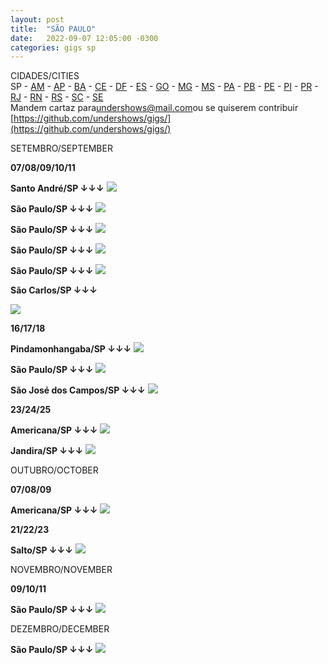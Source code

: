 ```yaml
---
layout: post
title:  "SÃO PAULO"
date:   2022-09-07 12:05:00 -0300
categories: gigs sp
---
```


CIDADES/CITIES  
SP - [AM](am.html) - [AP](ap.html) - [BA](ba.html) - [CE](ce.html) - [DF](df.html) - [ES](es.html) - [GO](go.html) - [MG](mg.html) - [MS](ms.html) - [PA](pa.html) - [PB](pb.html) - [PE](pe.html) - [PI](pi.html) - [PR](pr.html) - [RJ](rj.html) - [RN](rn.html) - [RS](rs.html) - [SC](sc.html) - [SE](se.html)  
Mandem cartaz para[undershows@mail.com](mailto:undershows@mail.com)ou se quiserem contribuir [https://github.com/undershows/gigs/](https://github.com/undershows/gigs/)  

SETEMBRO/SEPTEMBER

**07/08/09/10/11**

**Santo André/SP ↓↓↓**
![](/images/setembro/9/305829825_550436326845510_1830462716210479005_n.jpg)  

**São Paulo/SP ↓↓↓**
![](/images/setembro/2/20220906alvarodutra.jpeg)  

**São Paulo/SP ↓↓↓**
![](/images//setembro/2/305624484_5514172165287562_342549847520711258_n.jpeg)  

**São Paulo/SP ↓↓↓**
![](/images//setembro/2/291029213_5210454445716695_666622536678680301_n.jpeg)  

**São Paulo/SP ↓↓↓**
![](/images//setembro/2/FB_IMG_1658447148283.jpg)  

**São Carlos/SP ↓↓↓**

![](/images//setembro/2/FB_IMG_1660344982839.jpg)  

**16/17/18**

**Pindamonhangaba/SP ↓↓↓**
![](/images//setembro/3/292267174_2139959962848023_8053707424882236596_n.jpeg)  

**São Paulo/SP ↓↓↓**
![](/images//setembro/3/batto.jpeg)

**São José dos Campos/SP ↓↓↓**
![](/images//setembro/3/301162267_10217238871764168_3246839100138612607_n.jpeg)  

**23/24/25**

**Americana/SP ↓↓↓**
![](/images//setembro/4/FB_IMG_1657326694519.jpg)

**Jandira/SP ↓↓↓**
![](/images//setembro/4/298560404_583321723319819_1404414892148288407_n.jpg)

OUTUBRO/OCTOBER

**07/08/09**

**Americana/SP ↓↓↓**
![](/images//outubro/2/FB_IMG_1658450543843.jpg)

**21/22/23**

**Salto/SP ↓↓↓**
![](/images//outubro/4/294352532_3342594512727165_6347670603030075604_n.jpeg)  

NOVEMBRO/NOVEMBER

**09/10/11**

**São Paulo/SP ↓↓↓**
![](/images//novembro/1/301564568_5377445312336806_7059188663771385241_n.jpeg)  

DEZEMBRO/DECEMBER

**São Paulo/SP ↓↓↓**
![](/images//dezembro/1/298669538_5310200445723798_931381139952651509_n.jpg)